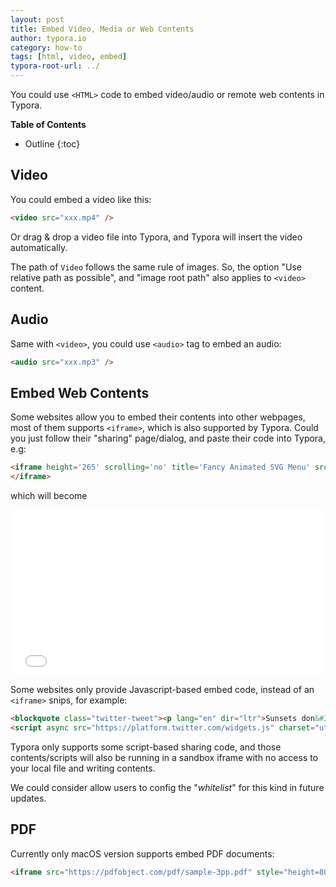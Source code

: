 ```yaml
---
layout: post
title: Embed Video, Media or Web Contents
author: typora.io
category: how-to
tags: [html, video, embed]
typora-root-url: ../
---
```


You could use `<HTML>` code to embed video/audio or remote web contents in Typora.

**Table of Contents**

* Outline
{:toc}
## Video

You could embed a video like this:

```Markdown
<video src="xxx.mp4" />
```

Or drag & drop a video file into Typora, and Typora will insert the video automatically.

The path of `Video` follows the same rule of images. So, the option "Use relative path as possible", and "image root path" also applies to `<video>` content.

## Audio

Same with `<video>`, you could use `<audio>` tag to embed an audio:

```markdown
<audio src="xxx.mp3" />
```

## Embed Web Contents

Some websites allow you to embed their contents into other webpages, most of them supports `<iframe>`, which is also supported by Typora. Could you just follow their "sharing" page/dialog, and paste their code into Typora, e.g:

```markdown
<iframe height='265' scrolling='no' title='Fancy Animated SVG Menu' src='//codepen.io/jeangontijo/embed/OxVywj/?height=265&theme-id=0&default-tab=css,result&embed-version=2' frameborder='no' allowtransparency='true' allowfullscreen='true' style='width: 100%;'>See the Pen <a href='https://codepen.io/jeangontijo/pen/OxVywj/'>Fancy Animated SVG Menu</a> by Jean Gontijo (<a href='https://codepen.io/jeangontijo'>@jeangontijo</a>) on <a href='https://codepen.io'>CodePen</a>.
</iframe>
```

which will become

<iframe height='265' scrolling='no' title='Fancy Animated SVG Menu' src='//codepen.io/jeangontijo/embed/OxVywj/?height=265&theme-id=0&default-tab=css,result&embed-version=2' frameborder='no' allowtransparency='true' allowfullscreen='true' style='width: 100%;'>See the Pen <a href='https://codepen.io/jeangontijo/pen/OxVywj/'>Fancy Animated SVG Menu</a> by Jean Gontijo (<a href='https://codepen.io/jeangontijo'>@jeangontijo</a>) on <a href='https://codepen.io'>CodePen</a>.
</iframe>

Some websites only provide Javascript-based embed code, instead of an `<iframe>` snips, for example:

```markdown
<blockquote class="twitter-tweet"><p lang="en" dir="ltr">Sunsets don&#39;t get much better than this one over <a href="https://twitter.com/GrandTetonNPS?ref_src=twsrc%5Etfw">@GrandTetonNPS</a>. <a href="https://twitter.com/hashtag/nature?src=hash&amp;ref_src=twsrc%5Etfw">#nature</a> <a href="https://twitter.com/hashtag/sunset?src=hash&amp;ref_src=twsrc%5Etfw">#sunset</a> <a href="http://t.co/YuKy2rcjyU">pic.twitter.com/YuKy2rcjyU</a></p>&mdash; US Department of the Interior (@Interior) <a href="https://twitter.com/Interior/status/463440424141459456?ref_src=twsrc%5Etfw">May 5, 2014</a></blockquote>
<script async src="https://platform.twitter.com/widgets.js" charset="utf-8"></script>
```

Typora only supports some script-based sharing code, and those contents/scripts will also be running in a sandbox iframe with no access to your local file and writing contents.

We could consider allow users to config the "*whitelist*" for this kind in future updates.

## PDF

Currently only macOS version supports embed PDF documents:

```markdown
<iframe src="https://pdfobject.com/pdf/sample-3pp.pdf" style="height=800px;" />
```
